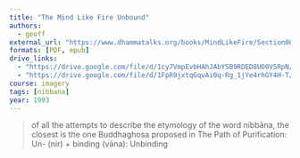 ```yaml
---
title: "The Mind Like Fire Unbound"
authors:
  - geoff
external_url: "https://www.dhammatalks.org/books/MindLikeFire/Section0001.html"
formats: [PDF, epub]
drive_links:
  - "https://drive.google.com/file/d/1cy7VmpEvbHAhJAbYSB9RDED8UO0V5RpN/view?usp=drivesdk"
  - "https://drive.google.com/file/d/1FpR9jxtqGqvAi0q-Rg_1jYe4rhGY4H-T/view?usp=drivesdk"
course: imagery
tags: [nibbana]
year: 1993
---
```


> of all the attempts to describe the etymology of the word nibbāna, the closest is the one Buddhaghosa proposed in The Path of Purification: Un- (nir) + binding (vāna): Unbinding
